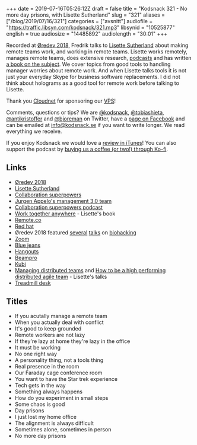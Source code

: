 +++
date = 2019-07-16T05:26:12Z
draft = false
title = "Kodsnack 321 -  No more day prisons, with Lisette Sutherland"
slug = "321"
aliases = ["/blog/2019/07/16/321"]
categories = ["avsnitt"]
audiofile = "https://traffic.libsyn.com/kodsnack/321.mp3"
libsynid = "10525877"
english = true
audiosize = "14485892"
audiolength = "30:01"
+++

Recorded at [Øredev 2018](https://oredev.org/2018/home), Fredrik talks to [Lisette Sutherland](https://lisettesutherland.com/) about making remote teams work, and working in remote teams. Lisette works remotely, manages remote teams, does extensive research, [podcasts](https://www.collaborationsuperpowers.com/podcasts/) and has written [a book on the subject](https://www.collaborationsuperpowers.com/). We cover topics from good tools to handling manager worries about remote work. And when Lisette talks tools it is not just your everyday Skype for business software replacements. I did not think about holograms as a good tool for remote work before talking to Lisette.

Thank you [Cloudnet](http://www.cloudnet.se) for sponsoring our [VPS](http://en.wikipedia.org/wiki/Virtual_private_server)!

Comments, questions or tips? We are [@kodsnack](https://www.twitter.com/kodsnack), [@tobiashieta](https://www.twitter.com/tobiashieta), [@antikristoffer](https://www.twitter.com/antikristoffer) and [@bjoreman](https://www.twitter.com/bjoreman) on Twitter, have a [page on Facebook](https://www.facebook.com/kodsnack) and can be emailed at [info@kodsnack.se](mailto:info@kodsnack.se) if you want to write longer. We read everything we receive.

If you enjoy Kodsnack we would love a [review in iTunes](http://itunes.apple.com/se/podcast/kodsnack/id561631498?l=en)! You can also support the podcast by <a href="https://ko-fi.com/kodsnack" rel="payment">buying us a coffee (or two!) through Ko-fi</a>.

## Links ##
* [Øredev 2018](https://oredev.org/2018/home)
* [Lisette Sutherland](https://lisettesutherland.com/)
* [Collaboration superpowers](https://www.collaborationsuperpowers.com/)
* [Jurgen Appelo's management 3.0 team](https://www.linkedin.com/company/management-30/)
* [Collaboration superpowers podcast](https://www.collaborationsuperpowers.com/podcasts/)
* [Work together anywhere](https://www.collaborationsuperpowers.com/book/) - Lisette's book
* [Remote.co](https://remote.co/)
* [Red hat](https://en.wikipedia.org/wiki/Red_Hat)
* Øredev 2018 featured [several](https://vimeo.com/302294074) [talks](https://vimeo.com/301784844) on [biohacking](https://vimeo.com/302034514)
* [Zoom](https://en.wikipedia.org/wiki/Zoom_Video_Communications)
* [Blue jeans](https://en.wikipedia.org/wiki/BlueJeans_Network)
* [Hangouts](https://en.wikipedia.org/wiki/Google_Hangouts)
* [Beampro](https://suitabletech.com/products/beam-pro)
* [Kubi](https://www.revolverobotics.com/)
* [Managing distributed teams](https://vimeo.com/302699320) and [How to be a high performing distributed agile team](https://vimeo.com/302574784) - Lisette's talks
* [Treadmill desk](https://www.businessinsider.com/the-truth-about-working-on-a-treadmill-desk-2013-11?r=US&IR=T)

## Titles ##
* If you acutally manage a remote team
* When you actually deal with conflict
* It's good to keep grounded
* Remote workers are not lazy
* If they're lazy at home they're lazy in the office
* It must be working
* No one right way
* A personality thing, not a tools thing
* Real presence in the room
* Our Faraday cage conference room
* You want to have the Star trek experience
* Tech gets in the way
* Something always happens
* How do you experiment in small steps
* Some chaos is good
* Day prisons
* I just lost my home office
* The alignment is always difficult
* Sometimes alone, sometimes in person
* No more day prisons
